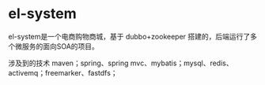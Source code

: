 # el-system
el-system是一个电商购物商城，基于 dubbo+zookeeper 搭建的，后端运行了多个微服务的面向SOA的项目。

涉及到的技术 maven；spring、spring mvc、mybatis；mysql、redis、activemq；freemarker、fastdfs；
